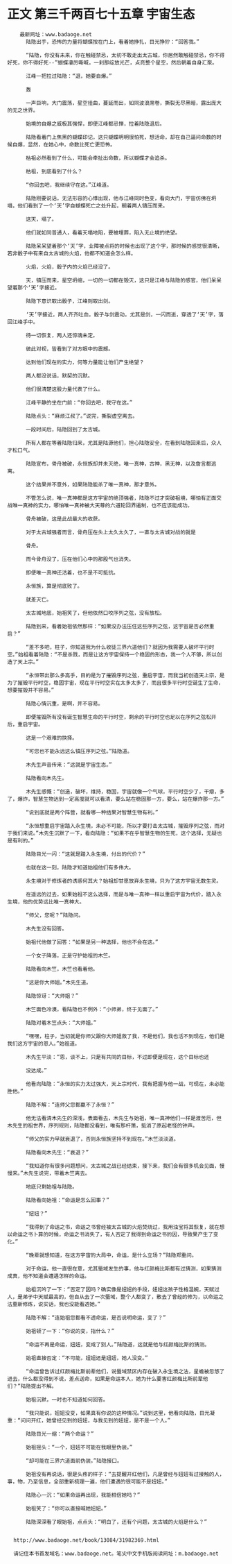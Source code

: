 # 正文 第三千两百七十五章 宇宙生态
        最新网址：www.badaoge.net
          陆隐出手，恐怖的力量将蝴蝶按在门上，看着她挣扎，目光狰狞：“回答我。”
      
          “陆隐，你没有未来，你在触碰禁忌，太初不敢走出太古城，你居然敢触碰禁忌，你不得好死，你不得好死--”蝴蝶凄厉嘶喊，一刹那绽放光芒，点亮整个星空，然后朝着自身汇聚。
      
          江峰一把拉过陆隐：“退，她要自爆。”
      
          轰
      
          一声巨响，大门震荡，星空扭曲，蔓延而出，如同波浪席卷，撕裂无尽黑暗，露出庞大的无之世界。
      
          始境的自爆之威极其强悍，即便江峰都忌惮，拉着陆隐退后。
      
          陆隐看着门上焦黑的蝴蝶印记，这只蝴蝶明明很怕死，想活命，却在自己逼问命数的时候自爆，显然，在她心中，命数比死亡更恐怖。
      
          枯祖必然看到了什么，可能会牵扯出命数，所以蝴蝶才会追杀。
      
          枯祖，到底看到了什么？
      
          “你回去吧，我继续守在这。”江峰道。
      
          陆隐刚要说话，无法形容的心悸出现，他与江峰同时色变，看向大门，宇宙仿佛在坍塌，他们看到了一个‘天’字自蝴蝶死亡之处升起，朝着两人镇压而来。
      
          这天，塌了。
      
          他们就如同普通人，看着天塌地陷，要被埋葬，陷入无止境的绝望。
      
          陆隐呆呆望着那个‘天’字，业障被点将的时候也出现了这个字，那时候的感觉很清晰，若非骰子中有来自太古城的火焰，他都不知道会怎么样。
      
          火焰，火焰，骰子内的火焰已经没了。
      
          天，镇压而来，星空坍缩，一切的一切都在毁灭，这只是江峰与陆隐的感官，他们呆呆望着那个‘天’字接近。
      
          陆隐下意识取出骰子，江峰则取出剑。
      
          ‘天’字接近，两人齐齐吐血，骰子与剑震动，尤其是剑，一闪而逝，穿透了‘天’字，落回江峰手中。
      
          待一切恢复，两人还惊魂未定。
      
          彼此对视，皆看到了对方眼中的震撼。
      
          达到他们现在的实力，何等力量能让他们产生绝望？
      
          两人都没说话，默契的沉默。
      
          他们很清楚这股力量代表了什么。
      
          江峰平静的坐在门前：“你回去吧，我守在这。”
      
          陆隐点头：“麻烦江叔了。”说完，撕裂虚空离去。
      
          一段时间后，陆隐回到了太古城。
      
          所有人都在等着陆隐归来，尤其是陆源他们，担心陆隐安全，在看到陆隐回来后，众人才松口气。
      
          陆隐宣布，骨舟被破，永恒族却并未灭绝，唯一真神，古神，黑无神，以及詹言都逃离。
      
          这个结果并不意外，如果陆隐能杀了唯一真神，那才意外。
      
          不管怎么说，唯一真神都是这方宇宙的绝顶强者，陆隐不过才突破祖境，哪怕有正面交战唯一真神的实力，哪怕唯一真神被大天尊的六道轮回界遏制，也不应该能成功。
      
          骨舟被破，这是此战最大的收获。
      
          对于太古城强者而言，骨舟压在头上太久太久了，一直与太古城对战的就是
      
          骨舟。
      
          而今骨舟没了，压在他们心中的那股气也消失。
      
          即便唯一真神还活着，也不是不可抵抗。
      
          永恒族，算是彻底败了。
      
          就差灭亡。
      
          太古城地底，始祖笑了，但他依然口咬序列之弦，没有放松。
      
          陆隐到来，看着始祖依然那样：“如果没办法压住这些序列之弦，这宇宙是否必然重启？”
      
          “差不多吧，柱子，你知道我为什么收徒三界六道他们？就因为我需要人破坏平行时空。”始祖看着陆隐：“不是杀戮，而是让这方宇宙保持一个稳固的形态，我一个人不够，所以创造了天上宗。”
      
          “永恒带出那么多高手，目的是为了摧毁序列之弦，重启宇宙，而我当初创造天上宗，是为了摧毁平行时空，稳固宇宙，现在平行时空实在太多太多了，而且很多平行时空诞生了生命，想要摧毁并不容易。”
      
          陆隐心情沉重，是啊，并不容易。
      
          即便摧毁所有没有诞生智慧生命的平行时空，剩余的平行时空也足以在序列之弦松开后，重启宇宙。
      
          这是一个艰难的抉择。
      
          “可您也不能永远这么镇压序列之弦。”陆隐道。
      
          木先生声音传来：“这就是宇宙生态。”
      
          陆隐看向木先生。
      
          木先生感慨：“创造，破坏，维持，稳固，宇宙就像一个气球，平行时空少了，干瘪，多了，爆炸，智慧生物达到一定高度就可以看清，要么站在稳固那一方，要么，站在爆炸那一方。”
      
          “说到底就是两个阵营，就看哪一种结果对智慧生物有利。”
      
          “永恒想重启宇宙踏入永生境，未必不可能，所以才要打击太古城，摧毁序列之弦，而对于我们来说。”木先生沉默了一下，看向陆隐：“如果不在乎智慧生物的生死，这个选择，无疑也是有利的。”
      
          陆隐目光一闪：“这就是踏入永生境，付出的代价？”
      
          也就在这一刻，陆隐才知道始祖他们有多伟大。
      
          永生境对于修炼者的诱惑何其大？始祖却甘愿放弃永生境，只为了这方宇宙无数生灵。
      
          在遥远的过去，如果始祖不这么选择，而是与唯一真神一样以重启宇宙为代价，踏入永生境，他的优势远比唯一真神大。
      
          “师父，您呢？”陆隐问。
      
          木先生没有回答。
      
          始祖代他做了回答：“如果是另一种选择，他也不会在这。”
      
          一个女子降落，正是守护始祖的木竺。
      
          陆隐看向木竺，木竺也看着他。
      
          “这是你大师姐。”木先生道。
      
          陆隐惊讶：“大师姐？”
      
          木竺面色冷漠，看陆隐也不例外：“小师弟，终于见面了。”
      
          陆隐对着木竺点头：“大师姐。”
      
          “嘿嘿，柱子，当初就是你师父跟你大师姐救了我，不是他们，我也活不到现在，他们是我们这方宇宙的恩人。”始祖道。
      
          木先生平淡：“恩，谈不上，只是有共同的目标，不过即便是现在，这个目标也还
      
          没达成。”
      
          他看向陆隐：“永恒的实力太过强大，天上宗时代，我有把握与他一战，可现在，未必能胜他。”
      
          陆隐不解：“连师父您都赢不了永恒？”
      
          他无法看清木先生的深浅，表面看去，木先生与始祖，唯一真神他们一样是渡苦厄，但木先生的祖世界，序列规则，陆隐都没看到，唯有那杆箫，抵消了原起老怪的钟声。
      
          “师父的实力早就衰退了，否则永恒族坚持不到现在。”木竺淡淡道。
      
          陆隐看向木先生：“衰退？”
      
          “我知道你有很多问题想问，太古城之战已经结束，接下来，我们会有很多机会见面，慢慢来。”木先生说完，带着木竺离去。
      
          地底只剩始祖与陆隐。
      
          陆隐看向始祖：“命运是怎么回事？”
      
          “妞妞？”
      
          “我得到了命运之书，命运之书曾经被太古城的火焰焚烧过，我用浊宝将其恢复，就在想以命运之书卜算的时候，命运之书消失了，有人否定了我得到命运之书的因，导致果产生了变化。”
      
          “晚辈就想知道，在这方宇宙的大局中，命运，是什么立场？”陆隐郑重问。
      
          对于命运，他一直很在意，尤其蜃域发生的事，他与红颜梅比斯都有过猜测，如果猜测成真，他不知道会遭遇怎样的命运。
      
          始祖沉吟了一下：“否定了因吗？确实像是妞妞的手段，妞妞这孩子性格温婉，天赋过人，是弟子中天赋最高的，但自从去了一次蜃域，整个人都变了，散去了曾经的修为，以命运之法重新修炼，说实话，我也没能看透她。”
      
          陆隐不解：“连始祖您都看不透命运，是否说明命运，变了？”
      
          始祖顿了一下：“你说的变，指什么？”
      
          “命运不再是命运，妞妞，变成了别人。”陆隐道，这就是他与红颜梅比斯的猜测。
      
          始祖直接否定：“不可能，妞妞还是妞妞，她人没变。”
      
          “命运曾告诉过红颜梅比斯前辈他们，说蜃域禁区内存在破入永生境之法，星蟾被忽悠了进去，什么都没得到不说，差点送命，如果是命运本人，她为什么要害红颜梅比斯前辈他们？”陆隐提出不解。
      
          始祖沉默，一时也不知道如何回答。
      
          “我只能说，妞妞没变，如果真有你说的这种情况。”说到这里，他看向陆隐，目光凝重：“问问开红，她曾经见到的妞妞，与我见到的妞妞，是不是一个人。”
      
          陆隐目光一缩：“两个命运？”
      
          始祖摇头：“一个，妞妞不可能在我眼里伪装。”
      
          “却可能在三界六道面前伪装。”陆隐接口。
      
          始祖没有再说话，很是头疼的样子：“去提醒开红他们，凡是曾经与妞妞有过接触的人，事，物，乃至信息，全部重新梳理一遍，他们遭遇的很可能不是妞妞。”
      
          陆隐心一沉：“如果命运再出现，我能相信她吗？”
      
          始祖笑了：“你可以直接喊她妞妞。”
      
          陆隐深深看了眼始祖，点点头：“明白了，还有个问题，太古城的火焰是什么？”
      
      
      http://www.badaoge.net/book/13084/31982369.html
      
      请记住本书首发域名：www.badaoge.net。笔尖中文手机版阅读网址：m.badaoge.net